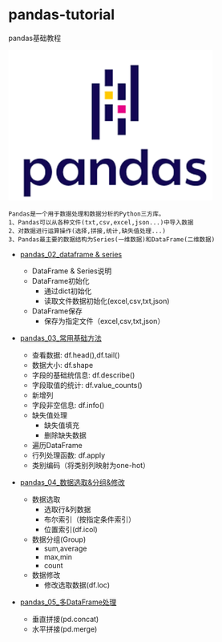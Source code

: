 # pandas-tutorial
pandas基础教程

![Alt text](https://github.com/chenxingphh/pandas-tutorial/blob/main/pandas/pd_01.png)

    Pandas是一个用于数据处理和数据分析的Python三方库。
    1、Pandas可以从各种文件(txt,csv,excel,json...)中导入数据
    2、对数据进行运算操作(选择,拼接,统计,缺失值处理...)
    3、Pandas最主要的数据结构为Series(一维数据)和DataFrame(二维数据)
    
* [pandas_02_dataframe & series](https://github.com/chenxingphh/pandas-tutorial/blob/main/pandas/pandas_02_dataframe%20%26%20series.ipynb)
  - DataFrame & Series说明
  - DataFrame初始化
     - 通过dict初始化
     - 读取文件数据初始化(excel,csv,txt,json)
  - DataFrame保存
     - 保存为指定文件（excel,csv,txt,json）
 
 * [pandas_03_常用基础方法](https://github.com/chenxingphh/pandas-tutorial/blob/main/pandas/pandas_03_%E5%B8%B8%E7%94%A8%E5%9F%BA%E7%A1%80%E6%96%B9%E6%B3%95.ipynb)
   - 查看数据: df.head(),df.tail()
   - 数据大小: df.shape
   - 字段的基础统信息: df.describe()
   - 字段取值的统计: df.value_counts()
   - 新增列 
   - 字段非空信息: df.info()
   - 缺失值处理
      - 缺失值填充
      - 删除缺失数据
   - 遍历DataFrame
   - 行列处理函数: df.apply 
   - 类别编码（将类别列映射为one-hot）

 * [pandas_04_数据选取&分组&修改](https://github.com/chenxingphh/pandas-tutorial/blob/main/pandas/pandas_04_%E6%95%B0%E6%8D%AE%E9%80%89%E5%8F%96%26%E5%88%86%E7%BB%84%26%E4%BF%AE%E6%94%B9.ipynb)
   - 数据选取
     - 选取行&列数据
     - 布尔索引（按指定条件索引）
     - 位置索引(df.icol)
   - 数据分组(Group)
     - sum,average
     - max,min
     - count
   - 数据修改
     - 修改选取数据(df.loc)

 * [pandas_05_多DataFrame处理](https://github.com/chenxingphh/pandas-tutorial/blob/main/pandas/pandas_05_%E5%A4%9ADataFrame%E5%A4%84%E7%90%86.ipynb)
   - 垂直拼接(pd.concat)
   - 水平拼接(pd.merge)
 
